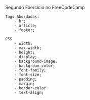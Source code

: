 Segundo Exercicio no FreeCodeCamp

    Tags Abordadas:
        - hr;
        - article;
        - footer;

    CSS
        - width;
        - max-width;
        - height;
        - display;
        - background-image;
        - backgroun-color;
        - font-family;
        - font-size;
        - padding;
        - margin;
        - border-color
        - text-align;
